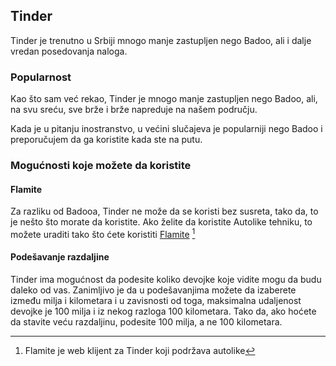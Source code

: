 ## Tinder

Tinder je trenutno u Srbiji mnogo manje zastupljen nego Badoo, ali i dalje vredan posedovanja naloga. 

### Popularnost

Kao što sam već rekao, Tinder je mnogo manje zastupljen nego Badoo, ali, na svu sreću, sve brže i brže napreduje na našem području. 

Kada je u pitanju inostranstvo, u većini slučajeva je popularniji nego Badoo i preporučujem da ga koristite kada ste na putu. 

### Mogućnosti koje možete da koristite

#### Flamite

Za razliku od Badooa, Tinder ne može da se koristi bez susreta, tako da, to je nešto što morate da koristite. Ako želite da koristite Autolike tehniku, to možete uraditi tako što ćete koristiti [Flamite](https://flamite.com/) [^1]

#### Podešavanje razdaljine

Tinder ima mogućnost da podesite koliko devojke koje vidite mogu da budu daleko od vas. Zanimljivo je da u podešavanjima možete da izaberete između milja i kilometara i u zavisnosti od toga, maksimalna udaljenost devojke je 100 milja i iz nekog razloga 100 kilometara. Tako da, ako hoćete da stavite veću razdaljinu, podesite 100 milja, a ne 100 kilometara. 

[^1]: Flamite je web klijent za Tinder koji podržava autolike

